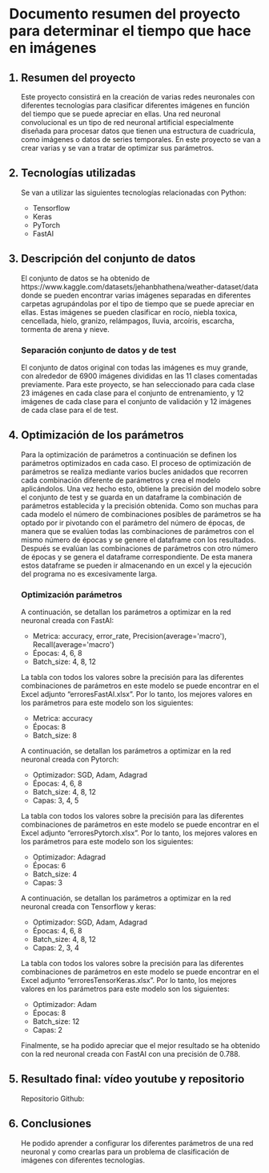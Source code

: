 <h1>Documento resumen del proyecto para determinar el tiempo que hace en imágenes</h1>

<ol>
<h2><li>Resumen del proyecto</li></h2>
<p>Este proyecto consistirá en la creación de varias redes neuronales con diferentes tecnologías para clasificar diferentes imágenes en función del tiempo que se puede apreciar en ellas. Una red neuronal convolucional es un tipo de red neuronal artificial especialmente diseñada para procesar datos que tienen una estructura de cuadrícula, como imágenes o datos de series temporales. En este proyecto se van a crear varias y se van a tratar de optimizar sus parámetros. </p>








<h2><li>Tecnologías utilizadas</li></h2>
<p>Se van a utilizar las siguientes tecnologías relacionadas con Python:</p>
<ul>
<li>Tensorflow</li>
<li>Keras</li>
<li>PyTorch</li>
<li>FastAI</li>
</ul>

<h2><li>Descripción del conjunto de datos</li></h2>
El conjunto de datos se ha obtenido de https://www.kaggle.com/datasets/jehanbhathena/weather-dataset/data donde se pueden encontrar varias imágenes separadas en diferentes carpetas agrupándolas por el tipo de tiempo que se puede apreciar en ellas. Estas imágenes se pueden clasificar en rocío, niebla toxica, cencellada, hielo, granizo, relámpagos, lluvia, arcoíris, escarcha, tormenta de arena y nieve.






<h3>Separación conjunto de datos y de test</h3>
El conjunto de datos original con todas las imágenes es muy grande, con alrededor de 6900 imágenes divididas en las 11 clases comentadas previamente. Para este proyecto, se han seleccionado para cada clase 23 imágenes en cada clase para el conjunto de entrenamiento, y 12 imágenes de cada clase para el conjunto de validación y 12 imágenes de cada clase para el de test.


<h2><li>Optimización de los parámetros</li></h2>
Para la optimización de parámetros a continuación se definen los parámetros optimizados en cada caso. El proceso de optimización de parámetros se realiza mediante varios bucles anidados que recorren cada combinación diferente de parámetros y crea el modelo aplicándolos. Una vez hecho esto, obtiene la precisión del modelo sobre el conjunto de test y se guarda en un dataframe la combinación de parámetros establecida y la precisión obtenida. Como son muchas para cada modelo el número de combinaciones posibles de parámetros se ha optado por ir pivotando con el parámetro del número de épocas, de manera que se evalúen todas las combinaciones de parámetros con el mismo número de épocas y se genere el dataframe con los resultados. Después se evalúan las combinaciones de parámetros con otro número de épocas y se genera el dataframe correspondiente. De esta manera estos dataframe se pueden ir almacenando en un excel y la ejecución del programa no es excesivamente larga.

<h3>Optimización parámetros </h3>
A continuación, se detallan los parámetros a optimizar en la red neuronal creada con FastAI:
<ul>
<li>Metrica: accuracy, error_rate, Precision(average='macro'), Recall(average='macro')</li>
<li>Épocas: 4, 6, 8</li>
<li>Batch_size: 4, 8, 12</li>
</ul>

La tabla con todos los valores sobre la precisión para las diferentes combinaciones de parámetros en este modelo se puede encontrar en el Excel adjunto “erroresFastAI.xlsx”. Por lo tanto, los mejores valores en los parámetros para este modelo son los siguientes:
<ul>
<li>Metrica: accuracy</li>
<li>Épocas: 8</li>
<li>Batch_size: 8</li>
</ul>



A continuación, se detallan los parámetros a optimizar en la red neuronal creada con Pytorch:
<ul>
<li>Optimizador: SGD, Adam, Adagrad</li>
<li>Épocas: 4, 6, 8</li>
<li>Batch_size: 4, 8, 12</li>
<li>Capas: 3, 4, 5</li>
</ul>

La tabla con todos los valores sobre la precisión para las diferentes combinaciones de parámetros en este modelo se puede encontrar en el Excel adjunto “erroresPytorch.xlsx”. Por lo tanto, los mejores valores en los parámetros para este modelo son los siguientes:
<ul>
<li>Optimizador: Adagrad</li>
<li>Épocas: 6</li>
<li>Batch_size: 4</li>
<li>Capas: 3</li>
</ul>


A continuación, se detallan los parámetros a optimizar en la red neuronal creada con Tensorflow y keras:
<ul>
<li>Optimizador: SGD, Adam, Adagrad</li>
<li>Épocas: 4, 6, 8</li>
<li>Batch_size: 4, 8, 12</li>
<li>Capas: 2, 3, 4</li>
</ul>

La tabla con todos los valores sobre la precisión para las diferentes combinaciones de parámetros en este modelo se puede encontrar en el Excel adjunto “erroresTensorKeras.xlsx”. Por lo tanto, los mejores valores en los parámetros para este modelo son los siguientes:
<ul>
<li>Optimizador: Adam</li>
<li>Épocas: 8</li>
<li>Batch_size: 12</li>
<li>Capas: 2</li>
</ul>



Finalmente, se ha podido apreciar que el mejor resultado se ha obtenido con la red neuronal creada con FastAI con una precisión de 0.788.


<h2><li>Resultado final: vídeo youtube y repositorio</li></h2>
Repositorio Github:


<h2><li>Conclusiones</li></h2>
He podido aprender a configurar los diferentes parámetros de una red neuronal y como crearlas para un problema de clasificación de imágenes con diferentes tecnologías.

</ol>

